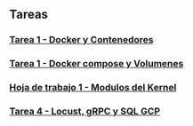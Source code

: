 ## Tareas 

### [Tarea 1 - Docker y Contenedores ](Tareas/Tarea_1/readme.md)

### [Tarea 1 - Docker compose y Volumenes ](Tareas/Tarea_2/readme.md)

### [Hoja de trabajo 1 - Modulos del Kernel ](HTS/HT_1/readme.md)

### [Tarea 4 - Locust, gRPC y SQL GCP ](Tareas/Tarea_4/readme.md)